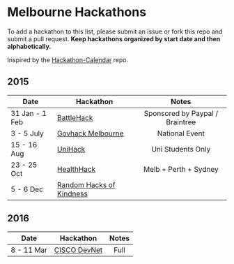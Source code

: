 Melbourne Hackathons
=====================

To add a hackathon to this list, please submit an issue or fork this repo and submit a pull request. **Keep hackathons organized by start date and then alphabetically.**

Inspired by the [Hackathon-Calendar](https://github.com/japacible/Hackathon-Calendar) repo.

## 2015

| Date            | Hackathon                                                | Notes            |
| --------------- | -------------------------------------------------------- | :---------------------:|
| 31 Jan - 1 Feb  | [BattleHack](https://2015.battlehack.org/melbourne)    | Sponsored by Paypal / Braintree   |
| 3 - 5 July      | [Govhack Melbourne](https://www.govhack.org/)         | National Event   |
| 15 - 16 Aug     | [UniHack](http://unihack.net/)                        | Uni Students Only     |
| 23 - 25 Oct     | [HealthHack](http://www.healthhack.com.au/)           | Melb + Perth + Sydney    |
| 5 - 6 Dec       | [Random Hacks of Kindness](http://www.rhokaustralia.org/)   |   |



## 2016

| Date            | Hackathon                                                | Notes            |
| --------------- | -------------------------------------------------------- | :---------------------:|
| 8 - 11 Mar      | [CISCO DevNet](http://www.cisco.com/web/ANZ/cisco-live/attend/events/devnet.html)   |  Full |

